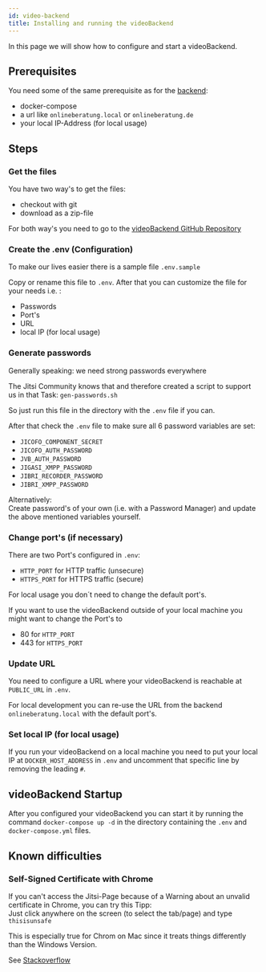 ```yaml
---
id: video-backend
title: Installing and running the videoBackend
---
```


In this page we will show how to configure and start a videoBackend.

## Prerequisites
You need some of the same prerequisite as for the [backend](../backend/install-and-running-locally.md):
 - docker-compose
 - a url like ```onlineberatung.local``` or ```onlineberatung.de```
 - your local IP-Address (for local usage)
 
## Steps
 
### Get the files
You have two way's to get the files:
 - checkout with git
 - download as a zip-file

For both way's you need to go to the [videoBackend GitHub Repository](https://github.com/CaritasDeutschland/caritas-onlineBeratung-videoBackend)

### Create the .env (Configuration)
To make our lives easier there is a sample file ```.env.sample```

Copy or rename this file to ```.env```. After that you can customize the file for your needs i.e. :
 - Passwords
 - Port's
 - URL
 - local IP (for local usage)

### Generate passwords
Generally speaking: we need strong passwords everywhere

The Jitsi Community knows that and therefore created a script to support us in that Task: ```gen-passwords.sh```

So just run this file in the directory with the ```.env``` file if you can.

After that check the ```.env``` file to make sure all 6 password variables are set:
 - ```JICOFO_COMPONENT_SECRET```
 - ```JICOFO_AUTH_PASSWORD```
 - ```JVB_AUTH_PASSWORD```
 - ```JIGASI_XMPP_PASSWORD```
 - ```JIBRI_RECORDER_PASSWORD```
 - ```JIBRI_XMPP_PASSWORD```

Alternatively: \
Create password's of your own (i.e. with a Password Manager) and update the above mentioned variables yourself.

### Change port's (if necessary)
There are two Port's configured in ```.env```:
 - ```HTTP_PORT``` for HTTP traffic (unsecure)
 - ```HTTPS_PORT```  for HTTPS traffic (secure)

For local usage you don´t need to change the default port's. 

If you want to use the videoBackend outside of your local machine you might want to change the Port's to 
 - 80 for ```HTTP_PORT```
 - 443 for ```HTTPS_PORT```

### Update URL
You need to configure a URL where your videoBackend is reachable at ```PUBLIC_URL``` in ```.env```.

For local development you can re-use the URL from the backend ```onlineberatung.local``` with the default port's.

### Set local IP (for local usage)
If you run your videoBackend on a local machine you need to put your local IP at ```DOCKER_HOST_ADDRESS``` in ```.env``` and uncomment that specific line by removing the leading ```#```.

## videoBackend Startup
After you configured your videoBackend you can start it by running the command ```docker-compose up -d``` in the directory containing the ```.env``` and ```docker-compose.yml``` files.
 
## Known difficulties
 
### Self-Signed Certificate with Chrome
If you can't access the Jitsi-Page because of a Warning about an unvalid certificate in Chrome, you can try this Tipp:\
Just click anywhere on the screen (to select the tab/page) and type ```thisisunsafe```

This is especially true for Chrom on Mac since it treats things differently than the Windows Version.

See [Stackoverflow](https://stackoverflow.com/questions/58802767/no-proceed-anyway-option-on-neterr-cert-invalid-in-chrome-on-macos/58957322#58957322)
 
 